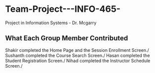# Team-Project---INFO-465-
Project in Information Systems - Dr. Mcgarry 

## What Each Group Member Contributed
Shakir completed the Home Page and the Session Enrollment Screen./
Sushanth completed the Course Search Screen./
Hasan completed the Student Registration Screen./
Nihad completed the Instructor Schedule Screen./
